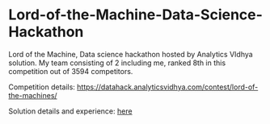 # Lord-of-the-Machine-Data-Science-Hackathon
Lord of the Machine, Data science hackathon hosted by Analytics VIdhya solution.
My team consisting of 2 including me, ranked 8th in this competition out of 3594 competitors.

Competition details: https://datahack.analyticsvidhya.com/contest/lord-of-the-machines/ <br>

Solution details and experience: [here](https://soham97.github.io/posts/2018/04/Lord-of-the-Machine-Data-Science-Hackathon/)


